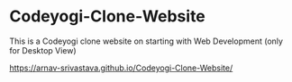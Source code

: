 # Codeyogi-Clone-Website
This is a Codeyogi clone website on starting with Web Development (only for Desktop View)

https://arnav-srivastava.github.io/Codeyogi-Clone-Website/
